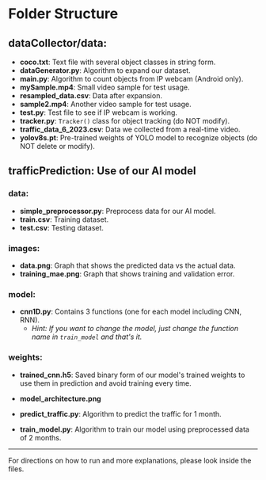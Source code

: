 # Folder Structure

## dataCollector/data:

- **coco.txt**: Text file with several object classes in string form.
- **dataGenerator.py**: Algorithm to expand our dataset.
- **main.py**: Algorithm to count objects from IP webcam (Android only).
- **mySample.mp4**: Small video sample for test usage.
- **resampled_data.csv**: Data after expansion.
- **sample2.mp4**: Another video sample for test usage.
- **test.py**: Test file to see if IP webcam is working.
- **tracker.py**: `Tracker()` class for object tracking (do NOT modify).
- **traffic_data_6_2023.csv**: Data we collected from a real-time video.
- **yolov8s.pt**: Pre-trained weights of YOLO model to recognize objects (do NOT delete or modify).

## trafficPrediction: Use of our AI model

### data:

- **simple_preprocessor.py**: Preprocess data for our AI model.
- **train.csv**: Training dataset.
- **test.csv**: Testing dataset.

### images:

- **data.png**: Graph that shows the predicted data vs the actual data.
- **training_mae.png**: Graph that shows training and validation error.

### model:

- **cnn1D.py**: Contains 3 functions (one for each model including CNN, RNN).
  - *Hint: If you want to change the model, just change the function name in `train_model` and that's it.*

### weights:

- **trained_cnn.h5**: Saved binary form of our model's trained weights to use them in prediction and avoid training every time.

- **model_architecture.png**

- **predict_traffic.py**: Algorithm to predict the traffic for 1 month.
- **train_model.py**: Algorithm to train our model using preprocessed data of 2 months.

---

For directions on how to run and more explanations, please look inside the files.
